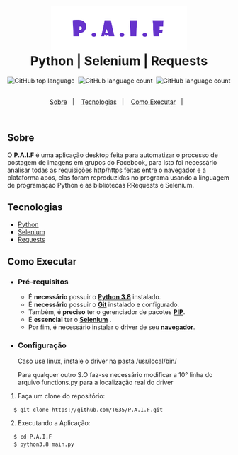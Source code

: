 <h1 align="center">
    <img alt="P.A.I.F" src=".github/logo.png" height="100px" /><br/>
    Python | Selenium | Requests
</h1>

<p align="center">
  <img alt="GitHub top language" src="https://img.shields.io/github/languages/top/T635/P.A.I.F?style=social">&nbsp;
  <img alt="GitHub language count" src="https://img.shields.io/github/languages/count/T635/P.A.I.F?style=social">&nbsp;
  <img alt="GitHub language count" src="https://img.shields.io/github/stars/T635/P.A.I.F?style=social">&nbsp;
</p>
<p align="center">
  <a href="#sobre">Sobre</a>&nbsp;&nbsp;&nbsp;|&nbsp;&nbsp;&nbsp;
  <a href="#tecnologias">Tecnologias</a>&nbsp;&nbsp;&nbsp;|&nbsp;&nbsp;&nbsp;
  <a href="#como-executar">Como Executar</a>&nbsp;&nbsp;&nbsp;|&nbsp;&nbsp;&nbsp;
</p>
<br/>

## Sobre
O **P.A.I.F** é uma aplicação desktop feita para automatizar o processo de postagem de imagens em grupos do Facebook, para isto foi necessário analisar todas as requisições http/https feitas entre o navegador e a plataforma após, elas foram reproduzidas no programa usando a linguagem de programação Python e as bibliotecas RRequests e Selenium.

## Tecnologias

- [Python](https://www.python.org/)
- [Selenium](https://selenium-python.readthedocs.io/)
- [Requests](https://requests.readthedocs.io/en/master/)



## Como Executar

- ### **Pré-requisitos**

  - É **necessário** possuir o **[Python 3.8](https://www.python.org/)** instalado.
  - É **necessário** possuir o **[Git](https://git-scm.com/)** instalado e configurado.
  - Também, é **preciso** ter o gerenciador de pacotes **[PIP](https://pip.pypa.io/en/stable/installing/)**.
  - É **essencial** ter o **[Selenium](https://selenium-python.readthedocs.io/)** .
  - Por fim, é necessário instalar o driver de seu **[navegador](https://selenium-python.readthedocs.io/installation.html#drivers)**.
- ### **Configuração**
  Caso use linux, instale o driver na pasta /usr/local/bin/
  
  Para qualquer outro S.O faz-se necessário modificar a 10° linha do arquivo functions.py para a localização real do driver

1. Faça um clone do repositório:

```sh
  $ git clone https://github.com/T635/P.A.I.F.git
```

2. Executando a Aplicação:

```sh
  $ cd P.A.I.F
  $ python3.8 main.py
```



